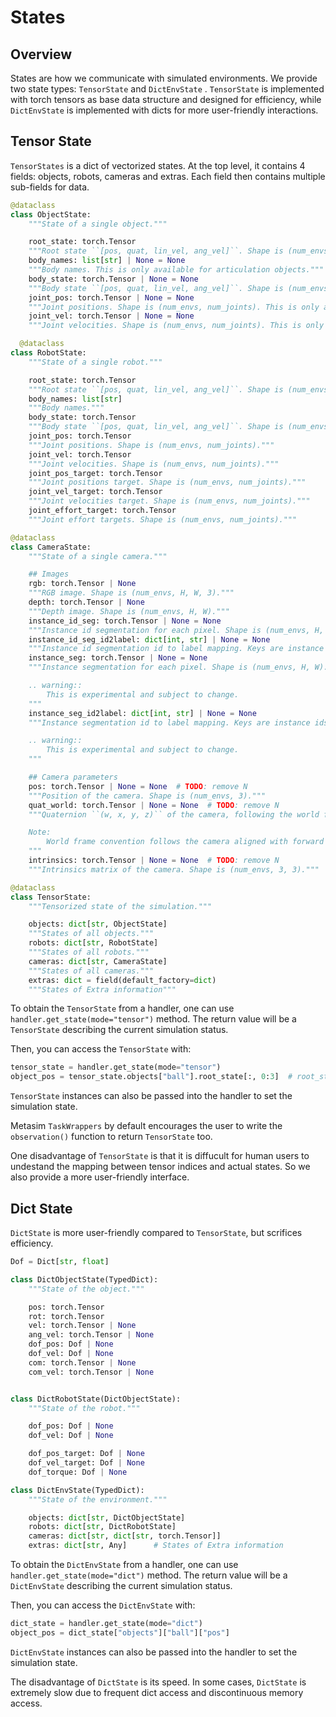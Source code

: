 # States

## Overview

States are how we communicate with simulated environments. We provide two state types: `TensorState` and `DictEnvState` . `TensorState` is implemented with torch tensors as base data structure and designed for efficiency, while `DictEnvState` is implemented with dicts for more user-friendly interactions.

## Tensor State

`TensorStates` is a dict of vectorized states. At the top level, it contains 4 fields: objects, robots, cameras and extras. Each field then contains multiple sub-fields for data.

```python
@dataclass
class ObjectState:
    """State of a single object."""

    root_state: torch.Tensor
    """Root state ``[pos, quat, lin_vel, ang_vel]``. Shape is (num_envs, 13)."""
    body_names: list[str] | None = None
    """Body names. This is only available for articulation objects."""
    body_state: torch.Tensor | None = None
    """Body state ``[pos, quat, lin_vel, ang_vel]``. Shape is (num_envs, num_bodies, 13). This is only available for articulation objects."""
    joint_pos: torch.Tensor | None = None
    """Joint positions. Shape is (num_envs, num_joints). This is only available for articulation objects."""
    joint_vel: torch.Tensor | None = None
    """Joint velocities. Shape is (num_envs, num_joints). This is only available for articulation objects."""

  @dataclass
class RobotState:
    """State of a single robot."""

    root_state: torch.Tensor
    """Root state ``[pos, quat, lin_vel, ang_vel]``. Shape is (num_envs, 13)."""
    body_names: list[str]
    """Body names."""
    body_state: torch.Tensor
    """Body state ``[pos, quat, lin_vel, ang_vel]``. Shape is (num_envs, num_bodies, 13)."""
    joint_pos: torch.Tensor
    """Joint positions. Shape is (num_envs, num_joints)."""
    joint_vel: torch.Tensor
    """Joint velocities. Shape is (num_envs, num_joints)."""
    joint_pos_target: torch.Tensor
    """Joint positions target. Shape is (num_envs, num_joints)."""
    joint_vel_target: torch.Tensor
    """Joint velocities target. Shape is (num_envs, num_joints)."""
    joint_effort_target: torch.Tensor
    """Joint effort targets. Shape is (num_envs, num_joints)."""

@dataclass
class CameraState:
    """State of a single camera."""

    ## Images
    rgb: torch.Tensor | None
    """RGB image. Shape is (num_envs, H, W, 3)."""
    depth: torch.Tensor | None
    """Depth image. Shape is (num_envs, H, W)."""
    instance_id_seg: torch.Tensor | None = None
    """Instance id segmentation for each pixel. Shape is (num_envs, H, W)."""
    instance_id_seg_id2label: dict[int, str] | None = None
    """Instance id segmentation id to label mapping. Keys are instance ids, values are labels. Go together with :attr:`instance_id_seg`."""
    instance_seg: torch.Tensor | None = None
    """Instance segmentation for each pixel. Shape is (num_envs, H, W).

    .. warning::
        This is experimental and subject to change.
    """
    instance_seg_id2label: dict[int, str] | None = None
    """Instance segmentation id to label mapping. Keys are instance ids, values are labels. Go together with :attr:`instance_seg`.

    .. warning::
        This is experimental and subject to change.
    """

    ## Camera parameters
    pos: torch.Tensor | None = None  # TODO: remove N
    """Position of the camera. Shape is (num_envs, 3)."""
    quat_world: torch.Tensor | None = None  # TODO: remove N
    """Quaternion ``(w, x, y, z)`` of the camera, following the world frame convention. Shape is (num_envs, 4).

    Note:
        World frame convention follows the camera aligned with forward axis +X and up axis +Z.
    """
    intrinsics: torch.Tensor | None = None  # TODO: remove N
    """Intrinsics matrix of the camera. Shape is (num_envs, 3, 3)."""

@dataclass
class TensorState:
    """Tensorized state of the simulation."""

    objects: dict[str, ObjectState]
    """States of all objects."""
    robots: dict[str, RobotState]
    """States of all robots."""
    cameras: dict[str, CameraState]
    """States of all cameras."""
    extras: dict = field(default_factory=dict)
    """States of Extra information"""
```

To obtain the `TensorState` from a handler, one can use `handler.get_state(mode="tensor")` method. The return value will be a `TensorState` describing the current simulation status.

Then, you can access the `TensorState` with:

```python
tensor_state = handler.get_state(mode="tensor")
object_pos = tensor_state.objects["ball"].root_state[:, 0:3]  # root_state.shape = (num_envs, 13)
```

`TensorState` instances can also be passed into the handler to set the simulation state.

Metasim `TaskWrappers` by default encourages the user to write the `observation()` function to return `TensorState` too.

One disadvantage of `TensorState` is that it is diffucult for human users to undestand the mapping between tensor indices and actual states. So we also provide a more user-friendly interface.

## Dict State

`DictState` is more user-friendly compared to `TensorState`, but scrifices efficiency.

```python
Dof = Dict[str, float]

class DictObjectState(TypedDict):
    """State of the object."""

    pos: torch.Tensor
    rot: torch.Tensor
    vel: torch.Tensor | None
    ang_vel: torch.Tensor | None
    dof_pos: Dof | None
    dof_vel: Dof | None
    com: torch.Tensor | None
    com_vel: torch.Tensor | None


class DictRobotState(DictObjectState):
    """State of the robot."""

    dof_pos: Dof | None
    dof_vel: Dof | None

    dof_pos_target: Dof | None
    dof_vel_target: Dof | None
    dof_torque: Dof | None

class DictEnvState(TypedDict):
    """State of the environment."""

    objects: dict[str, DictObjectState]
    robots: dict[str, DictRobotState]
    cameras: dict[str, dict[str, torch.Tensor]]
    extras: dict[str, Any]      # States of Extra information
```

To obtain the `DictEnvState` from a handler, one can use `handler.get_state(mode="dict")` method. The return value will be a `DictEnvState` describing the current simulation status.

Then, you can access the `DictEnvState` with:

```python
dict_state = handler.get_state(mode="dict")
object_pos = dict_state["objects"]["ball"]["pos"]
```

`DictEnvState` instances can also be passed into the handler to set the simulation state.

The disadvantage of `DictState` is its speed. In some cases, `DictState` is extremely slow due to frequent dict access and discontinuous memory access.

